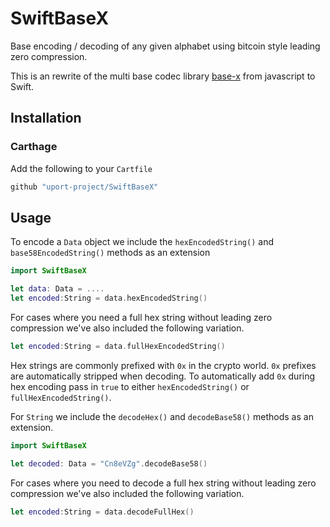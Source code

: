 # SwiftBaseX

Base encoding / decoding of any given alphabet using bitcoin style leading zero compression.

This is an rewrite of the multi base codec library [base-x](https://github.com/cryptocoinjs/base-x) from javascript to Swift.

## Installation

### Carthage

Add the following to your `Cartfile`

```ruby
github "uport-project/SwiftBaseX"
```

## Usage

To encode a `Data` object we include the `hexEncodedString()` and `base58EncodedString()` methods as an extension

```swift
import SwiftBaseX

let data: Data = ....
let encoded:String = data.hexEncodedString()
```

For cases where you need a full hex string without leading zero compression we've also included the following variation.

```swift
let encoded:String = data.fullHexEncodedString()
```

Hex strings are commonly prefixed with `0x` in the crypto world. `0x` prefixes are automatically stripped when decoding. To automatically add `0x` during hex encoding pass in `true` to either `hexEncodedString()` or `fullHexEncodedString()`.

For `String` we include the `decodeHex()` and `decodeBase58()` methods as an extension.

```swift
import SwiftBaseX

let decoded: Data = "Cn8eVZg".decodeBase58()
```
For cases where you need to decode a full hex string without leading zero compression we've also included the following variation.

```swift
let encoded:String = data.decodeFullHex()
```

